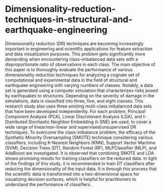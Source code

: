 # Dimensionality-reduction-techniques-in-structural-and-earthquake-engineering
Dimensionality reduction (DR) techniques are becoming increasingly important in engineering and scientific applications for feature extraction and data visualization purposes. This problem gets significantly more demanding when encountering class-imbalanced data sets with a disproportionate ratio of observations in each class. The main objective of this paper is to thoroughly evaluate the performance of various dimensionality reduction techniques for analyzing a cognate set of computational and experimental data in the field of structural and earthquake engineering with varying numbers of classes. Notably, a data set is generated using a computer simulation that characterizes risks posed by earthquakes to structures. Depending on the severity of damage in the simulations, data is classified into three, five, and eight classes. This research study also uses three existing multi-class imbalanced data sets that have been developed independently. For each problem, Principal Component Analysis (PCA), Linear Discriminant Analysis (LDA), and t-Distributed Stochastic Neighbor Embedding (t-SNE) are used, to cover a wide range of linear/non-linear and supervised/unsupervised DR techniques. To overcome the class-imbalance problem, the efficacy of the Synthetic Minority Oversampling (SMOTE) technique considering various classifiers, including K-Nearest Neighbors (KNN), Support Vector Machine (SVM), Decision Trees (DT), Random Forest (RF), MLPClassifier (MLP), and AdaBoost are investigated. 
It is observed that combining SMOTE and LDA shows promising results for training classifiers on the reduced data. In light of the findings of this study, it is recommended to train DT classifiers after reducing the dimensionality of the input data. It is through this process that the scientific data is transformed into a two-dimensional space for visualizing decision surfaces, which is helpful for practitioners to understand the performance of classifiers.
